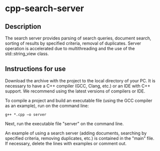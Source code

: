 # cpp-search-server

## Description

The search server provides parsing of search queries, document search, sorting of results by specified criteria, removal of duplicates. Server operation is accelerated due to multithreading and the use of the std::string_view class.

## Instructions for use

Download the archive with the project to the local directory of your PC. It is necessary to have a C++ compiler (GCC, Clang, etc.) or an IDE with C++ support.  We recommend using the latest versions of compilers or IDE. 

To compile a project and build an executable file (using the GCC compiler as an example), run on the command line:
```
g++ *.cpp –o server
```
Next, run the executable file "server" on the command line.

An example of using a search server (adding documents, searching by specified criteria, removing duplicates, etc.) is contained in the "main" file. If necessary, delete the lines with examples or comment out.

